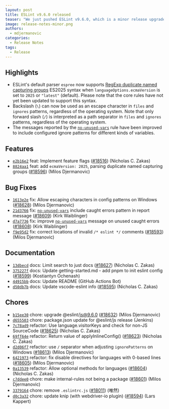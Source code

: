 ```yaml
---
layout: post
title: ESLint v9.6.0 released
teaser: "We just pushed ESLint v9.6.0, which is a minor release upgrade of ESLint. This release adds some new features and fixes several bugs found in the previous release."
image: release-notes-minor.png
authors:
  - mdjermanovic
categories:
  - Release Notes
tags:
  - Release
---
```





## Highlights

* ESLint's default parser `espree` now supports [RegExp duplicate named capturing groups](https://github.com/tc39/proposal-duplicate-named-capturing-groups) ES2025 syntax when `languageOptions.ecmaVersion` is set to `2025` or `"latest"` (default). Please note that the core rules have not yet been updated to support this syntax.
* Backslash (`\`) can now be used as an escape character in `files` and `ignores` patterns, regardless of the operating system. Note that only forward slash (`/`) is interpreted as a path separator in `files` and `ignores` patterns, regardless of the operating system.
* The messages reported by the [`no-unused-vars`](/docs/latest/rules/no-unused-vars) rule have been improved to include configured ignore patterns for different kinds of variables.




## Features


* [`e2b16e2`](https://github.com/eslint/eslint/commit/e2b16e2b72606162dce3d804bc80186b6c5ec0f9) feat: Implement feature flags ([#18516](https://github.com/eslint/eslint/issues/18516)) (Nicholas C. Zakas)
* [`8824aa1`](https://github.com/eslint/eslint/commit/8824aa1469ffc572c5e5c1765d1b6da113dfba19) feat: add `ecmaVersion: 2025`, parsing duplicate named capturing groups ([#18596](https://github.com/eslint/eslint/issues/18596)) (Milos Djermanovic)






## Bug Fixes


* [`1613e2e`](https://github.com/eslint/eslint/commit/1613e2e586423ec7871617aec4dce5c433f0e9f0) fix: Allow escaping characters in config patterns on Windows ([#18628](https://github.com/eslint/eslint/issues/18628)) (Milos Djermanovic)
* [`21d3766`](https://github.com/eslint/eslint/commit/21d3766c3f4efd981d3cc294c2c82c8014815e6e) fix: [`no-unused-vars`](/docs/rules/no-unused-vars) include caught errors pattern in report message ([#18609](https://github.com/eslint/eslint/issues/18609)) (Kirk Waiblinger)
* [`d7a7736`](https://github.com/eslint/eslint/commit/d7a7736937981befc5dfd68ce512f1a6ebf93e68) fix: improve [`no-unused-vars`](/docs/rules/no-unused-vars) message on unused caught errors ([#18608](https://github.com/eslint/eslint/issues/18608)) (Kirk Waiblinger)
* [`f9e95d2`](https://github.com/eslint/eslint/commit/f9e95d2d06c0a7017417a3de4929b14d1008c63c) fix: correct locations of invalid `/* eslint */` comments ([#18593](https://github.com/eslint/eslint/issues/18593)) (Milos Djermanovic)




## Documentation


* [`13dbecd`](https://github.com/eslint/eslint/commit/13dbecdea749abf51951ce61662eec2621a4b9af) docs: Limit search to just docs ([#18627](https://github.com/eslint/eslint/issues/18627)) (Nicholas C. Zakas)
* [`375227f`](https://github.com/eslint/eslint/commit/375227f94da3c1c4ff6c61a29b272889fa48ca79) docs: Update getting-started.md - add pnpm to init eslint config ([#18599](https://github.com/eslint/eslint/issues/18599)) (Kostiantyn Ochenash)
* [`44915bb`](https://github.com/eslint/eslint/commit/44915bb95dfa21f946021d77b3b361e7e9b140e0) docs: Update README (GitHub Actions Bot)
* [`d50db7b`](https://github.com/eslint/eslint/commit/d50db7bcb4c19c0631ab80b120249ecf155824ce) docs: Update vscode-eslint info ([#18595](https://github.com/eslint/eslint/issues/18595)) (Nicholas C. Zakas)








## Chores


* [`b15ee30`](https://github.com/eslint/eslint/commit/b15ee302742e280e8cd019b49e7b50a4f3b88bc0) chore: upgrade @eslint/js@9.6.0 ([#18632](https://github.com/eslint/eslint/issues/18632)) (Milos Djermanovic)
* [`d655503`](https://github.com/eslint/eslint/commit/d655503b1fc97acfb4e7c61b3d9b557733c189b7) chore: package.json update for @eslint/js release (Jenkins)
* [`7c78ad9`](https://github.com/eslint/eslint/commit/7c78ad9d9f896354d557f24e2d37710cf79a27bf) refactor: Use language.visitorKeys and check for non-JS SourceCode ([#18625](https://github.com/eslint/eslint/issues/18625)) (Nicholas C. Zakas)
* [`69ff64e`](https://github.com/eslint/eslint/commit/69ff64e638c0a56628afbc271dda5c963724aca4) refactor: Return value of applyInlineConfig() ([#18623](https://github.com/eslint/eslint/issues/18623)) (Nicholas C. Zakas)
* [`d2d06f7`](https://github.com/eslint/eslint/commit/d2d06f7a70d9b96b125ecf2de8951bea549db4da) refactor: use `/` separator when adjusting `ignorePatterns` on Windows ([#18613](https://github.com/eslint/eslint/issues/18613)) (Milos Djermanovic)
* [`6421973`](https://github.com/eslint/eslint/commit/642197346bf02d277c2014144537aa21ab57dc59) refactor: fix disable directives for languages with 0-based lines ([#18605](https://github.com/eslint/eslint/issues/18605)) (Milos Djermanovic)
* [`0a13539`](https://github.com/eslint/eslint/commit/0a135395aca72461eb8b4c6f0866290bcf59916e) refactor: Allow optional methods for languages ([#18604](https://github.com/eslint/eslint/issues/18604)) (Nicholas C. Zakas)
* [`c7ddee0`](https://github.com/eslint/eslint/commit/c7ddee0d089e4db7be3f1a09f1a5731dd90b81b1) chore: make internal-rules not being a package ([#18601](https://github.com/eslint/eslint/issues/18601)) (Milos Djermanovic)
* [`3379164`](https://github.com/eslint/eslint/commit/3379164e8b0cee57caf7da34226982075ebef51a) chore: remove `.eslintrc.js` ([#18011](https://github.com/eslint/eslint/issues/18011)) (唯然)
* [`d0c3a32`](https://github.com/eslint/eslint/commit/d0c3a322fbcc2f70cfcd9d5010efef721245c382) chore: update knip (with webdriver-io plugin) ([#18594](https://github.com/eslint/eslint/issues/18594)) (Lars Kappert)


